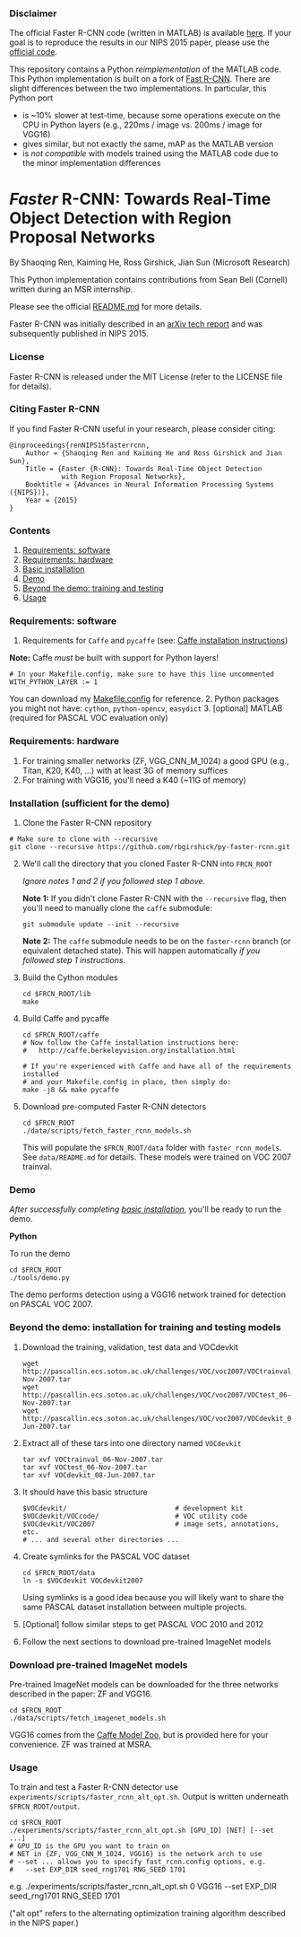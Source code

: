 ### Disclaimer

The official Faster R-CNN code (written in MATLAB) is available [here](https://github.com/ShaoqingRen/faster_rcnn).
If your goal is to reproduce the results in our NIPS 2015 paper, please use the [official code](https://github.com/ShaoqingRen/faster_rcnn).

This repository contains a Python *reimplementation* of the MATLAB code.
This Python implementation is built on a fork of [Fast R-CNN](https://github.com/rbgirshick/fast-rcnn).
There are slight differences between the two implementations.
In particular, this Python port
 - is ~10% slower at test-time, because some operations execute on the CPU in Python layers (e.g., 220ms / image vs. 200ms / image for VGG16)
 - gives similar, but not exactly the same, mAP as the MATLAB version
 - is *not compatible* with models trained using the MATLAB code due to the minor implementation differences

# *Faster* R-CNN: Towards Real-Time Object Detection with Region Proposal Networks

By Shaoqing Ren, Kaiming He, Ross Girshick, Jian Sun (Microsoft Research)

This Python implementation contains contributions from Sean Bell (Cornell) written during an MSR internship.

Please see the official [README.md](https://github.com/ShaoqingRen/faster_rcnn/blob/master/README.md) for more details.

Faster R-CNN was initially described in an [arXiv tech report](http://arxiv.org/abs/1506.01497) and was subsequently published in NIPS 2015.

### License

Faster R-CNN is released under the MIT License (refer to the LICENSE file for details).

### Citing Faster R-CNN

If you find Faster R-CNN useful in your research, please consider citing:

    @inproceedings{renNIPS15fasterrcnn,
        Author = {Shaoqing Ren and Kaiming He and Ross Girshick and Jian Sun},
        Title = {Faster {R-CNN}: Towards Real-Time Object Detection
                 with Region Proposal Networks},
        Booktitle = {Advances in Neural Information Processing Systems ({NIPS})},
        Year = {2015}
    }

### Contents
1. [Requirements: software](#requirements-software)
2. [Requirements: hardware](#requirements-hardware)
3. [Basic installation](#installation-sufficient-for-the-demo)
4. [Demo](#demo)
5. [Beyond the demo: training and testing](#beyond-the-demo-installation-for-training-and-testing-models)
6. [Usage](#usage)

### Requirements: software

1. Requirements for `Caffe` and `pycaffe` (see: [Caffe installation instructions](http://caffe.berkeleyvision.org/installation.html))

  **Note:** Caffe *must* be built with support for Python layers!

  ```make
  # In your Makefile.config, make sure to have this line uncommented
  WITH_PYTHON_LAYER := 1
  ```

  You can download my [Makefile.config](http://www.cs.berkeley.edu/~rbg/fast-rcnn-data/Makefile.config) for reference.
2. Python packages you might not have: `cython`, `python-opencv`, `easydict`
3. [optional] MATLAB (required for PASCAL VOC evaluation only)

### Requirements: hardware

1. For training smaller networks (ZF, VGG_CNN_M_1024) a good GPU (e.g., Titan, K20, K40, ...) with at least 3G of memory suffices
2. For training with VGG16, you'll need a K40 (~11G of memory)

### Installation (sufficient for the demo)

1. Clone the Faster R-CNN repository
  ```Shell
  # Make sure to clone with --recursive
  git clone --recursive https://github.com/rbgirshick/py-faster-rcnn.git
  ```

2. We'll call the directory that you cloned Faster R-CNN into `FRCN_ROOT`

   *Ignore notes 1 and 2 if you followed step 1 above.*

   **Note 1:** If you didn't clone Faster R-CNN with the `--recursive` flag, then you'll need to manually clone the `caffe` submodule:
    ```Shell
    git submodule update --init --recursive
    ```
    **Note 2:** The `caffe` submodule needs to be on the `faster-rcnn` branch (or equivalent detached state). This will happen automatically *if you followed step 1 instructions*.

3. Build the Cython modules
    ```Shell
    cd $FRCN_ROOT/lib
    make
    ```

4. Build Caffe and pycaffe
    ```Shell
    cd $FRCN_ROOT/caffe
    # Now follow the Caffe installation instructions here:
    #   http://caffe.berkeleyvision.org/installation.html

    # If you're experienced with Caffe and have all of the requirements installed
    # and your Makefile.config in place, then simply do:
    make -j8 && make pycaffe
    ```

5. Download pre-computed Faster R-CNN detectors
    ```Shell
    cd $FRCN_ROOT
    ./data/scripts/fetch_faster_rcnn_models.sh
    ```

    This will populate the `$FRCN_ROOT/data` folder with `faster_rcnn_models`. See `data/README.md` for details.
    These models were trained on VOC 2007 trainval.

### Demo

*After successfully completing [basic installation](#installation-sufficient-for-the-demo)*, you'll be ready to run the demo.

**Python**

To run the demo
```Shell
cd $FRCN_ROOT
./tools/demo.py
```
The demo performs detection using a VGG16 network trained for detection on PASCAL VOC 2007.

### Beyond the demo: installation for training and testing models
1. Download the training, validation, test data and VOCdevkit

	```Shell
	wget http://pascallin.ecs.soton.ac.uk/challenges/VOC/voc2007/VOCtrainval_06-Nov-2007.tar
	wget http://pascallin.ecs.soton.ac.uk/challenges/VOC/voc2007/VOCtest_06-Nov-2007.tar
	wget http://pascallin.ecs.soton.ac.uk/challenges/VOC/voc2007/VOCdevkit_08-Jun-2007.tar
	```

2. Extract all of these tars into one directory named `VOCdevkit`

	```Shell
	tar xvf VOCtrainval_06-Nov-2007.tar
	tar xvf VOCtest_06-Nov-2007.tar
	tar xvf VOCdevkit_08-Jun-2007.tar
	```

3. It should have this basic structure

	```Shell
  	$VOCdevkit/                           # development kit
  	$VOCdevkit/VOCcode/                   # VOC utility code
  	$VOCdevkit/VOC2007                    # image sets, annotations, etc.
  	# ... and several other directories ...
  	```

4. Create symlinks for the PASCAL VOC dataset

	```Shell
    cd $FRCN_ROOT/data
    ln -s $VOCdevkit VOCdevkit2007
    ```
    Using symlinks is a good idea because you will likely want to share the same PASCAL dataset installation between multiple projects.
5. [Optional] follow similar steps to get PASCAL VOC 2010 and 2012
6. Follow the next sections to download pre-trained ImageNet models

### Download pre-trained ImageNet models

Pre-trained ImageNet models can be downloaded for the three networks described in the paper: ZF and VGG16.

```Shell
cd $FRCN_ROOT
./data/scripts/fetch_imagenet_models.sh
```
VGG16 comes from the [Caffe Model Zoo](https://github.com/BVLC/caffe/wiki/Model-Zoo), but is provided here for your convenience.
ZF was trained at MSRA.

### Usage

To train and test a Faster R-CNN detector use `experiments/scripts/faster_rcnn_alt_opt.sh`.
Output is written underneath `$FRCN_ROOT/output`.

```Shell
cd $FRCN_ROOT
./experiments/scripts/faster_rcnn_alt_opt.sh [GPU_ID] [NET] [--set ...]
# GPU_ID is the GPU you want to train on
# NET in {ZF, VGG_CNN_M_1024, VGG16} is the network arch to use
# --set ... allows you to specify fast_rcnn.config options, e.g.
#   --set EXP_DIR seed_rng1701 RNG_SEED 1701
```

e.g.
  ./experiments/scripts/faster_rcnn_alt_opt.sh 0 VGG16 --set EXP_DIR seed_rng1701 RNG_SEED 1701

("alt opt" refers to the alternating optimization training algorithm described in the NIPS paper.)
